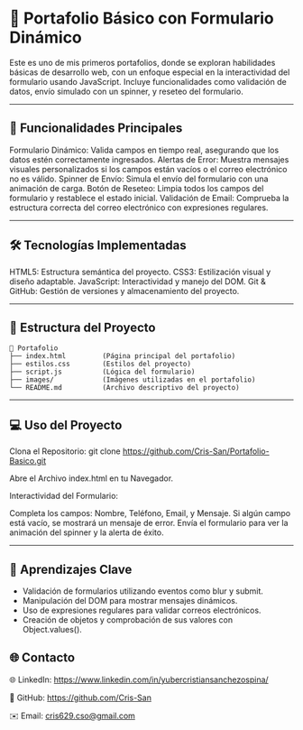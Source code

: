 # 🌟 Portafolio Básico con Formulario Dinámico
Este es uno de mis primeros portafolios, donde se exploran habilidades básicas de desarrollo web, con un enfoque especial en la interactividad del formulario usando JavaScript. Incluye funcionalidades como validación de datos, envío simulado con un spinner, y reseteo del formulario.

---

## 🚀 Funcionalidades Principales
Formulario Dinámico:
Valida campos en tiempo real, asegurando que los datos estén correctamente ingresados.
Alertas de Error:
Muestra mensajes visuales personalizados si los campos están vacíos o el correo electrónico no es válido.
Spinner de Envío:
Simula el envío del formulario con una animación de carga.
Botón de Reseteo:
Limpia todos los campos del formulario y restablece el estado inicial.
Validación de Email:
Comprueba la estructura correcta del correo electrónico con expresiones regulares.

---

## 🛠️ Tecnologías Implementadas
HTML5: Estructura semántica del proyecto.
CSS3: Estilización visual y diseño adaptable.
JavaScript: Interactividad y manejo del DOM.
Git & GitHub: Gestión de versiones y almacenamiento del proyecto.


---

## 📂 Estructura del Proyecto
```plaintext
📁 Portafolio
├── index.html         (Página principal del portafolio)
├── estilos.css        (Estilos del proyecto)
├── script.js          (Lógica del formulario)
├── images/            (Imágenes utilizadas en el portafolio)
└── README.md          (Archivo descriptivo del proyecto)
```
---

## 💻 Uso del Proyecto
Clona el Repositorio: git clone https://github.com/Cris-San/Portafolio-Basico.git

Abre el Archivo index.html en tu Navegador.

Interactividad del Formulario:

Completa los campos: Nombre, Teléfono, Email, y Mensaje.
Si algún campo está vacío, se mostrará un mensaje de error.
Envía el formulario para ver la animación del spinner y la alerta de éxito.

---

## 📝 Aprendizajes Clave
- Validación de formularios utilizando eventos como blur y submit.
- Manipulación del DOM para mostrar mensajes dinámicos.
- Uso de expresiones regulares para validar correos electrónicos.
- Creación de objetos y comprobación de sus valores con Object.values().

## 🌐 Contacto

🌐 LinkedIn: https://www.linkedin.com/in/yubercristiansanchezospina/

🐙 GitHub: https://github.com/Cris-San

✉️ Email: cris629.cso@gmail.com









